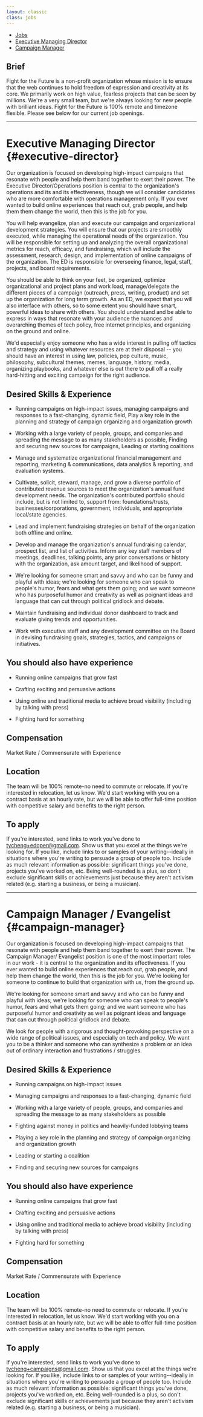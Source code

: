 ```yaml
---
layout: classic
class: jobs
---
```

* [Jobs](#)
* [Executive Managing Director](#executive-director)
* [Campaign Manager](#campaign-manager)

## Brief

Fight for the Future is a non-profit organization whose mission is to ensure that the web continues to hold freedom of expression and creativity at its core. We primarily work on high value, fearless projects that can be seen by millions. We're a very small team, but we're always looking for new people with brilliant ideas. Fight for the Future is 100% remote and timezone flexible. Please see below for our current job openings.

------

# Executive Managing Director                              {#executive-director}

Our organization is focused on developing high-impact campaigns that resonate with people and help them band together to exert their power. The Executive Director/Operations position is central to the organization's operations and its and its effectiveness, though we will consider candidates who are more comfortable with operations management only. If you ever wanted to build online experiences that reach out, grab people, and help them them change the world, then this is the job for you.

You will help evangelize, plan and execute our campaign and organizational development strategies. You will ensure that our projects are smoothly executed, while managing the operational needs of the organization. You will be responsible for setting up and analyzing the overall organizational metrics for reach, efficacy, and fundraising, which will include the assessment, research, design, and implementation of online campaigns of the organization. The ED is responsible for overseeing finance, legal, staff, projects, and board requirements.

You should be able to think on your feet, be organized, optimize organizational and project plans and work load, manage/delegate the different pieces of a campaign (outreach, press, writing, product) and set up the organization for long term growth. As an ED, we expect that you will also interface with others, so to some extent you should have smart, powerful ideas to share with others. You should understand and be able to express in ways that resonate with your audience the nuances and overarching themes of tech policy, free internet principles, and organizing on the ground and online.

We'd especially enjoy someone who has a wide interest in pulling off tactics and strategy and using whatever resources are at their disposal -- you should have an interest in using law, policies, pop culture, music, philosophy, subcultural themes, memes, language, history, media, organizing playbooks, and whatever else is out there to pull off a really hard-hitting and exciting campaign for the right audience.

## Desired Skills & Experience

* Running campaigns on high-impact issues, managing campaigns and responses to a fast-changing, dynamic field, Play a key role in the planning and strategy of campaign organizing and organization growth

* Working with a large variety of people, groups, and companies and spreading the message to as many stakeholders as possible, Finding and securing new sources for campaigns, Leading or starting coalitions

* Manage and systematize organizational financial management and reporting, marketing & communications, data analytics & reporting, and evaluation systems.

* Cultivate, solicit, steward, manage, and grow a diverse portfolio of contributed revenue sources to meet the organization's annual fund development needs. The organization's contributed portfolio should include, but is not limited to, support from: foundations/trusts, businesses/corporations, government, individuals, and appropriate local/state agencies.

* Lead and implement fundraising strategies on behalf of the organization both offline and online.

* Develop and manage the organization's annual fundraising calendar, prospect list, and list of activities. Inform any key staff members of meetings, deadlines, talking points, any prior conversations or history with the organization, ask amount target, and likelihood of support.

* We're looking for someone smart and savvy and who can be funny and playful with ideas; we're looking for someone who can speak to people's humor, fears and what gets them going; and we want someone who has purposeful humor and creativity as well as poignant ideas and language that can cut through political gridlock and debate.

* Maintain fundraising and individual donor dashboard to track and evaluate giving trends and opportunities.

* Work with executive staff and any development committee on the Board in devising fundraising goals, strategies, tactics, and campaigns or initiatives.

## You should also have experience

* Running online campaigns that grow fast

* Crafting exciting and persuasive actions

* Using online and traditional media to achieve broad visibility (including by talking with press)

* Fighting hard for something

## Compensation

Market Rate / Commensurate with Experience

## Location

The team will be 100% remote-no need to commute or relocate. If you're interested in relocation, let us know. We'd start working with you on a contract basis at an hourly rate, but we will be able to offer full-time position with competitive salary and benefits to the right person.

## To apply

If you're interested, send links to work you've done to [tycheng+edoper@gmail.com](mailto:tycheng+edoper@gmail.com). Show us that you excel at the things we're looking for. If you like, include links to or samples of your writing--ideally in situations where you're writing to persuade a group of people too. Include as much relevant information as possible: significant things you've done, projects you've worked on, etc. Being well-rounded is a plus, so don't exclude significant skills or achievements just because they aren't activism related (e.g. starting a business, or being a musician).

------

# Campaign Manager / Evangelist                              {#campaign-manager}

Our organization is focused on developing high-impact campaigns that resonate with people and help them band together to exert their power. The Campaign Manager/ Evangelist position is one of the most important roles in our work - it is central to the organization and its effectiveness. If you ever wanted to build online experiences that reach out, grab people, and help them change the world, then this is the job for you. We're looking for someone to continue to build that organization with us, from the ground up.

We're looking for someone smart and savvy and who can be funny and playful with ideas; we're looking for someone who can speak to people's humor, fears and what gets them going; and we want someone who has purposeful humor and creativity as well as poignant ideas and language that can cut through political gridlock and debate.

We look for people with a rigorous and thought-provoking perspective on a wide range of political issues, and especially on tech and policy. We want you to be a thinker and someone who can synthesize a problem or an idea out of ordinary interaction and frustrations / struggles.

## Desired Skills & Experience

* Running campaigns on high-impact issues

* Managing campaigns and responses to a fast-changing, dynamic field

* Working with a large variety of people, groups, and companies and spreading the message to as many stakeholders as possible

* Fighting against money in politics and heavily-funded lobbying teams

* Playing a key role in the planning and strategy of campaign organizing and organization growth

* Leading or starting a coalition

* Finding and securing new sources for campaigns

## You should also have experience

* Running online campaigns that grow fast

* Crafting exciting and persuasive actions

* Using online and traditional media to achieve broad visibility (including by talking with press)

* Fighting hard for something

## Compensation

Market Rate / Commensurate with Experience

## Location

The team will be 100% remote-no need to commute or relocate. If you're interested in relocation, let us know. We'd start working with you on a contract basis at an hourly rate, but we will be able to offer full-time position with competitive salary and benefits to the right person.

## To apply

If you're interested, send links to work you've done to [tycheng+campaigns@gmail.com](mailto:tycheng+edoper@gmail.com). Show us that you excel at the things we're looking for. If you like, include links to or samples of your writing--ideally in situations where you're writing to persuade a group of people too. Include as much relevant information as possible: significant things you've done, projects you've worked on, etc. Being well-rounded is a plus, so don't exclude significant skills or achievements just because they aren't activism related (e.g. starting a business, or being a musician).
